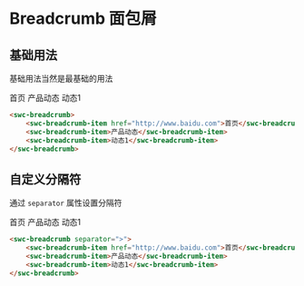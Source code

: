# Breadcrumb 面包屑

## 基础用法

基础用法当然是最基础的用法

<swc-breadcrumb>
    <swc-breadcrumb-item href="http://www.baidu.com">首页</swc-breadcrumb-item>
    <swc-breadcrumb-item>产品动态</swc-breadcrumb-item>
    <swc-breadcrumb-item>动态1</swc-breadcrumb-item>
</swc-breadcrumb>

```html
<swc-breadcrumb>
    <swc-breadcrumb-item href="http://www.baidu.com">首页</swc-breadcrumb-item>
    <swc-breadcrumb-item>产品动态</swc-breadcrumb-item>
    <swc-breadcrumb-item>动态1</swc-breadcrumb-item>
</swc-breadcrumb>
```

## 自定义分隔符

通过  `separator` 属性设置分隔符

<swc-breadcrumb separator=">">
    <swc-breadcrumb-item href="http://www.baidu.com">首页</swc-breadcrumb-item>
    <swc-breadcrumb-item>产品动态</swc-breadcrumb-item>
    <swc-breadcrumb-item>动态1</swc-breadcrumb-item>
</swc-breadcrumb>

```html
<swc-breadcrumb separator=">">
    <swc-breadcrumb-item href="http://www.baidu.com">首页</swc-breadcrumb-item>
    <swc-breadcrumb-item>产品动态</swc-breadcrumb-item>
    <swc-breadcrumb-item>动态1</swc-breadcrumb-item>
</swc-breadcrumb>
```

<script setup>
import { ref } from 'vue';
const active = ref(0);

const next = ()=>{
    console.log(active.value)
    if(active.value < 3){
        active.value = active.value + 1
    }else{
        active.value = 0
    }
}
</script>
